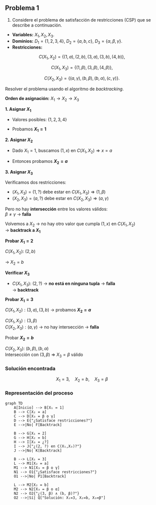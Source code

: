 ## Problema 1

1. Considere el problema de satisfacción de restricciones (CSP) que se describe a continuación.

- **Variables:** $X_1, X_2, X_3$.
- **Dominios:** $D_1 = \{1, 2, 3, 4\}$, $D_2 = \{a, b, c\}$, $D_3 = \{\alpha, \beta, \gamma\}$.
- **Restricciones:**

$$
C(X_1, X_2) = \{(1, a), (2, b), (3, a), (3, b), (4, b)\}, \tag{1}
$$

$$
C(X_1, X_3) = \{(1, \beta), (3, \beta), (4, \beta)\}, \tag{2}
$$

$$
C(X_2, X_3) = \{(a, \gamma), (b, \beta), (b, \alpha), (c, \gamma)\}. \tag{3}
$$

Resolver el problema usando el algoritmo de *backtracking*.

**Orden de asignación:** $X_1 \to X_2 \to X_3$

**1. Asignar $X_1$**

- Valores posibles: $\{1, 2, 3, 4\}$

- Probamos **$X_1 = 1$**

**2. Asignar $X_2$**

- Dado $X_1 = 1$, buscamos $(1, x)$ en $C(X_1, X_2) \Rightarrow x = a$

- Entonces probamos **$X_2 = a$**

**3. Asignar $X_3$**

Verificamos dos restricciones:

- $(X_1, X_3) = (1, ?)$ debe estar en $C(X_1, X_3) \Rightarrow (1, \beta)$  
- $(X_2, X_3) = (a, ?)$ debe estar en $C(X_2, X_3) \Rightarrow (a, \gamma)$

Pero no hay **intersección** entre los valores válidos:  
$\beta \not= \gamma$ → **falla**

Volvemos a $X_2$ → no hay otro valor que cumpla $(1, x)$ en $C(X_1, X_2)$  
-> **backtrack a $X_1$**

**Probar $X_1 = 2$**

$C(X_1, X_2)$: $(2,b)$

-> $X_2 = b$

**Verificar $X_3$**

- $C(X_1, X_3):$ $(2, ?)$ → **no está en ninguna tupla** → **falla**  
-> **backtrack**

**Probar $X_1 = 3$**

$C(X_1, X_2): (3,a), (3,b)$ → probamos **$X_2 = a$**

$C(X_1, X_3): (3, \beta)$  
$C(X_2, X_3): (a, \gamma)$ → no hay intersección → **falla**

Probar **$X_2 = b$**

$C(X_2, X_3):$ $(b, \beta), (b, \alpha)$  
Intersección con $(3, \beta)$ ⇒ $X_3 = \beta$ válido

### Solución encontrada

$$
X_1 = 3,\quad X_2 = b,\quad X_3 = \beta
$$

### Representación del proceso

```mermaid
graph TD
    A[Inicio] --> B[X₁ = 1]
    B --> C[X₂ = a]
    C --> D[X₃ = β o γ]
    D --> E{"¿Satisface restricciones?"}
    E -->|No| F[Backtrack]

    B --> G[X₁ = 2]
    G --> H[X₂ = b]
    H --> I[X₃ = ¿?]
    I --> J{"¿(2, ?) en C(X₁,X₃)?"}
    J -->|No| K[Backtrack]

    B --> L[X₁ = 3]
    L --> M1[X₂ = a]
    M1 --> N1[X₃ = β o γ]
    N1 --> O1{"¿Satisface restricciones?"}
    O1 -->|No| P1[Backtrack]

    L --> M2[X₂ = b]
    M2 --> N2[X₃ = β o α]
    N2 --> O2{"¿(3, β) ∧ (b, β)?"}
    O2 -->|Sí| Q["Solución: X₁=3, X₂=b, X₃=β"]
```
